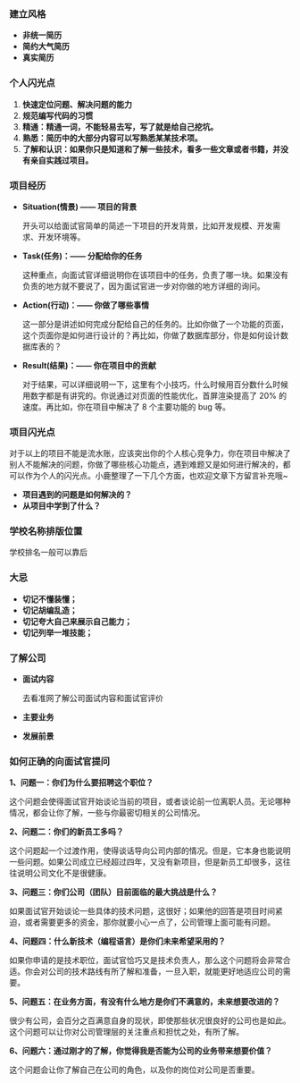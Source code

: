 ### 建立风格

- **非统一简历**
- **简约大气简历**
- **真实简历**



### 个人闪光点

1. **快速定位问题、解决问题的能力**
2. **规范编写代码的习惯**
3. **精通：精通一词，不能轻易去写，写了就是给自己挖坑。**
4. **熟悉：简历中的大部分内容可以写熟悉某某技术项。**
5. **了解和认识：如果你只是知道和了解一些技术，看多一些文章或者书籍，并没有亲自实践过项目。**



### 项目经历

* **Situation(情景) —— 项目的背景**

  开头可以给面试官简单的简述一下项目的开发背景，比如开发规模、开发需求、开发环境等。

* **Task(任务)：—— 分配给你的任务**

  这种重点，向面试官详细说明你在该项目中的任务，负责了哪一块。如果没有负责的地方就不要说了，因为面试官进一步对你做的地方详细的询问。

* **Action(行动)：—— 你做了哪些事情**

  这一部分是讲述如何完成分配给自己的任务的。比如你做了一个功能的页面，这个页面你是如何进行设计的？再比如，你做了数据库部分，你是如何设计数据库表的？

* **Result(结果)：—— 你在项目中的贡献**

  对于结果，可以详细说明一下，这里有个小技巧，什么时候用百分数什么时候用数字都是有讲究的。你说通过对页面的性能优化，首屏渲染提高了 20% 的速度。再比如，你在项目中解决了 8 个主要功能的 bug 等。



### 项目闪光点

对于以上的项目不能是流水账，应该突出你的个人核心竞争力，你在项目中解决了别人不能解决的问题，你做了哪些核心功能点，遇到难题又是如何进行解决的，都可以作为个人的闪光点。小鹿整理了一下几个方面，也欢迎文章下方留言补充哦~

- **项目遇到的问题是如何解决的？**
- **从项目中学到了什么？**



### 学校名称排版位置

学校排名一般可以靠后



### 大忌

- **切记不懂装懂；**
- **切记胡编乱造；**
- **切记夸大自己来展示自己能力；**
- **切记列举一堆技能；**



### 了解公司

- **面试内容**

  去看准网了解公司面试内容和面试官评价

- **主要业务**

- **发展前景**



### 如何正确的向面试官提问

**1、问题一：你们为什么要招聘这个职位？**

这个问题会使得面试官开始谈论当前的项目，或者谈论前一位离职人员。无论哪种情况，都会让你了解，一些与你最密切相关的公司情况。

**2、问题二：你们的新员工多吗？**

这个问题起一个过渡作用，使得谈话导向公司内部的情况。但是，它本身也能说明一些问题。如果公司成立已经超过四年，又没有新项目，但是新员工却很多，这往往说明公司文化不是很健康。

**3、问题三：你们公司（团队）目前面临的最大挑战是什么？**

如果面试官开始谈论一些具体的技术问题，这很好；如果他的回答是项目时间紧迫，或者需要更多的资金，那你就要小心一点了，公司管理上面可能有问题。

**4、问题四：什么新技术（编程语言）是你们未来希望采用的？**

如果你申请的是技术职位，面试官恰巧又是技术负责人，那么这个问题将会非常合适。你会对公司的技术路线有所了解和准备，一旦入职，就能更好地适应公司的需要。

**5、问题五：在业务方面，有没有什么地方是你们不满意的，未来想要改进的？**

很少有公司，会百分之百满意自身的现状，即使那些状况很良好的公司也是如此。这个问题可以让你对公司管理层的关注重点和担忧之处，有所了解。

**6、问题六：通过刚才的了解，你觉得我是否能为公司的业务带来想要价值？**

这个问题会让你了解自己在公司的角色，以及你的岗位对公司是否重要。

